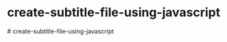 # create-subtitle-file-using-javascript
#   c r e a t e - s u b t i t l e - f i l e - u s i n g - j a v a s c r i p t  
 